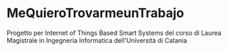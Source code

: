 # MeQuieroTrovarmeunTrabajo
Progetto per Internet of Things Based Smart Systems del corso di Laurea Magistrale in Ingegneria Informatica dell'Università di Catania

